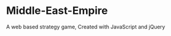 Middle-East-Empire
==================

A web based strategy game, Created with JavaScript and jQuery